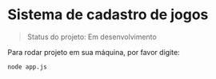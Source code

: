 <h1>Sistema de cadastro de jogos</h1>

>Status do projeto: Em desenvolvimento

Para rodar projeto em sua máquina, por favor digite:

```
node app.js
```
